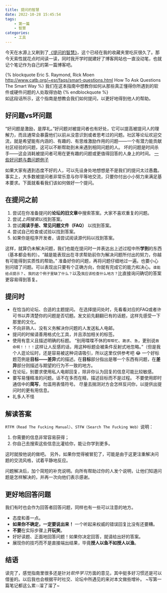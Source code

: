 ```yaml
---
title: 提问的智慧
date: 2022-10-28 15:45:54
tags:
    - 第一篇
    - 智慧
categories:
    - 工具
---
```


今天在水源上又刷到了[《提问的智慧》](https://github.com/ryanhanwu/How-To-Ask-Questions-The-Smart-Way/blob/main/README-zh_CN.md)，这个已经在我的收藏夹里吃灰很久了。那今天索性就花点时间读一读，同时我开学时就建好了博客网站也一直没动笔，也就记个笔记作为自己的第一篇博客吧。

{% blockquote Eric S. Raymond, Rick Moen http://www.catb.org/~esr/faqs/smart-questions.html How To Ask Questions The Smart Way
%}
我们在这本指南中想教你如何从那些真正懂得你所遇到的软件或硬件问题的人处取得协助
{% endblockquote %}
\
如这段话所示，这个指南是想教会我们如何提问，以更好地得到他人的帮助。

## 好问题vs坏问题
“好问题是激励，是厚礼。”好问题对被提问者也有好处，它可以提高被提问人的理解力，而且通常会暴露他们以前从没意识到或者思考过的问题。社区等论坛欢迎交流，就是希望能有内涵的、有趣的、有思维激励作用的问题——一个有潜力能贡献社区经验的问题，这可以不断帮助到未来遇到相同问题的人。
坏的问题是时间杀手——这会消耗被提问者可用在更有趣的问题或更值得回答的人身上的时间。
[一些好问题与蠢问题例子](https://github.com/ryanhanwu/How-To-Ask-Questions-The-Smart-Way/blob/main/README-zh_CN.md#%E5%A5%BD%E9%97%AE%E9%A2%98%E4%B8%8E%E8%A0%A2%E9%97%AE%E9%A2%98)


如果大家有遇到态度不好的人，可以先设身处地想想是不是我们的提问太过愚蠢。事实上，大多数被提问者非常乐意与你平等地交流，只要你付出小小努力来满足基本要求。下面就看看我们该如何做好一个提问。
## 在提问之前
1. 尝试在你准备提问的**论坛的旧文章**中搜索答案。大家不喜欢重复的问题。
2. 尝试*上网搜索*以找到答案。
3. 尝试**阅读手册、常见问题文件（FAQ）** 以找到答案。
4. 尝试自己检查或试验以找到答案。
5. 如果你是程序开发者，请尝试阅读源代码以找到答案。
   
这样，就算仍未解决问题，我们也能在提问时一并表达出上述过程中所**学到**的东西（基本都会有的）。“越是能表现出在寻求帮助前你为解决问题所付出的努力，你越有可能得到实质性的帮助。”
准备好你的问题，再将问题仔细地过一遍。也要小心别问错了问题。可以表现出只要有个正确方向，你就有完成它的能力和决心。`谁能给点提示？`、`我的这个例子里缺了什么？`以及`我应该检查什么地方？`比直接询问确切的答案更容易得到答复。

## 提问时
- 在恰当的论坛、合适的主题提问。
  在选择提问处时，先看看对应的FAQ或者许可书以弄清楚你的问题是否切题。发文前先翻翻已有的话题，这样先感受一下那里的文化。
- 不向非熟人、没有义务解决你问题的人发送私人电邮。
- 提问的时候请善用格式化工具，并且添加相关的标签。
- 使用有意义且描述明确的标题。
  “别用喋喋不休的`帮帮忙`、`跪求`、`急`，更别说`救命啊！！！！`这样让人反感的话，用这种标题会被条件反射式地忽略。”（但是我个人逛论坛时，还是容易被这种词语吸引，所以这里仅供参考吧 :joy: 
  一个好标题范例是**目标——差异**式的描述。在**目标**部分指出是哪一个东西有问题，在**差异**部分则描述与期望的行为不一致的地方。
- 在论坛，别要求使用私人电邮回复，除非你认为回复的信息可能比较敏感。
- 要写易懂精准的问题。话不在多而在精，描述目标而不是过程。
  不要使用即时通信中的**简写**，勿滥用表情符号。
  尽量去揣测对方会怎样反问你，以提供出提问时的更有用信息。
- 礼多人不怪


## 解读答案
`RTFM（Read The Fucking Manual）`、`STFW（Search The Fucking Web）`说明：
1. 你需要的信息非常容易获得；
2. 你自己去搜索这些信息比灌给你，能让你学到更多。
   
这时就按他说的做吧。
另外，如果你觉得被冒犯了，可能是由于这更注重解决问题的交流风格，试着平静地反应。

问题解决后，加个简短的补充说明。向所有帮助过你的人发个说明，让他们知道问题是怎样解决的，并再一次向他们表示感谢。

## 更好地回答问题
我们有时也会作为回答者回答问题，同样也有一些可以注意的地方。
- 态度和善一点。 
- **如果你不确定，一定要说出来！** 一个听起来权威的错误回复比没有还要糟。
- **不要**在实际步骤上**开玩笑**。
- 好好读题、正面地回答问题！如果你决定回答，就请给出好的答案。
- 展现你的技巧而不是直接端出结果，毕竟**授人以鱼不如授人以渔**。

## 结语
读完了，感觉指南里很多还是针对*软件学习*方面的意见，其中挺多好习惯还是可以借鉴的。以后我也会根据平时社交、论坛中所遇见的来对本文做些增补。
~写第一篇笔记都这么累:boom:溜了溜了~
